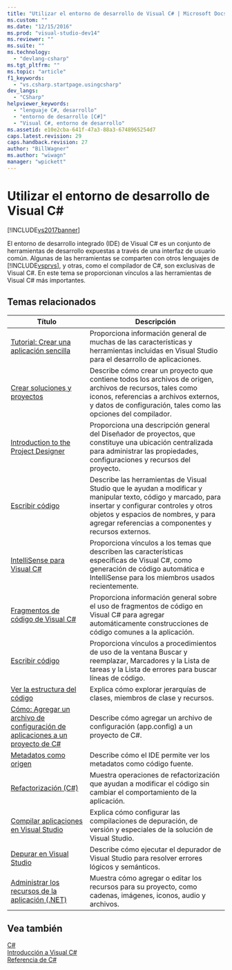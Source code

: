 ```yaml
---
title: "Utilizar el entorno de desarrollo de Visual C# | Microsoft Docs"
ms.custom: ""
ms.date: "12/15/2016"
ms.prod: "visual-studio-dev14"
ms.reviewer: ""
ms.suite: ""
ms.technology: 
  - "devlang-csharp"
ms.tgt_pltfrm: ""
ms.topic: "article"
f1_keywords: 
  - "vs.csharp.startpage.usingcsharp"
dev_langs: 
  - "CSharp"
helpviewer_keywords: 
  - "lenguaje C#, desarrollo"
  - "entorno de desarrollo [C#]"
  - "Visual C#, entorno de desarrollo"
ms.assetid: e10e2cba-641f-47a3-88a3-6748965254d7
caps.latest.revision: 29
caps.handback.revision: 27
author: "BillWagner"
ms.author: "wiwagn"
manager: "wpickett"
---
```

# Utilizar el entorno de desarrollo de Visual C# #
[!INCLUDE[vs2017banner](../code-quality/includes/vs2017banner.md)]

El entorno de desarrollo integrado \(IDE\) de Visual C\# es un conjunto de herramientas de desarrollo expuestas a través de una interfaz de usuario común.  Algunas de las herramientas se comparten con otros lenguajes de [!INCLUDE[vsprvs](../code-quality/includes/vsprvs_md.md)], y otras, como el compilador de C\#, son exclusivas de Visual C\#.  En este tema se proporcionan vínculos a las herramientas de Visual C\# más importantes.  
  
## Temas relacionados  
  
|Título|Descripción|  
|------------|-----------------|  
|[Tutorial: Crear una aplicación sencilla](../ide/walkthrough-create-a-simple-application-with-visual-csharp-or-visual-basic.md)|Proporciona información general de muchas de las características y herramientas incluidas en Visual Studio para el desarrollo de aplicaciones.|  
|[Crear soluciones y proyectos](../ide/creating-solutions-and-projects.md)|Describe cómo crear un proyecto que contiene todos los archivos de origen, archivos de recursos, tales como iconos, referencias a archivos externos, y datos de configuración, tales como las opciones del compilador.|  
|[Introduction to the Project Designer](http://msdn.microsoft.com/es-es/898dd854-c98d-430c-ba1b-a913ce3c73d7)|Proporciona una descripción general del Diseñador de proyectos, que constituye una ubicación centralizada para administrar las propiedades, configuraciones y recursos del proyecto.|  
|[Escribir código](../ide/writing-code-in-the-code-and-text-editor.md)|Describe las herramientas de Visual Studio que le ayudan a modificar y manipular texto, código y marcado, para insertar y configurar controles y otros objetos y espacios de nombres, y para agregar referencias a componentes y recursos externos.|  
|[IntelliSense para Visual C\#](../ide/visual-csharp-intellisense.md)|Proporciona vínculos a los temas que describen las características específicas de Visual C\#, como generación de código automática e IntelliSense para los miembros usados recientemente.|  
|[Fragmentos de código de Visual C\#](../ide/visual-csharp-code-snippets.md)|Proporciona información general sobre el uso de fragmentos de código en Visual C\# para agregar automáticamente construcciones de código comunes a la aplicación.|  
|[Escribir código](../ide/writing-code-in-the-code-and-text-editor.md)|Proporciona vínculos a procedimientos de uso de la ventana Buscar y reemplazar, Marcadores y la Lista de tareas y la Lista de errores para buscar líneas de código.|  
|[Ver la estructura del código](../ide/viewing-the-structure-of-code.md)|Explica cómo explorar jerarquías de clases, miembros de clase y recursos.|  
|[Cómo: Agregar un archivo de configuración de aplicaciones a un proyecto de C\#](../csharp-ide/how-to-add-an-application-configuration-file-to-a-csharp-project.md)|Describe cómo agregar un archivo de configuración \(app.config\) a un proyecto de C\#.|  
|[Metadatos como origen](../csharp-ide/metadata-as-source.md)|Describe cómo el IDE permite ver los metadatos como código fuente.|  
|[Refactorización \(C\#\)](../csharp-ide/refactoring-csharp.md)|Muestra operaciones de refactorización que ayudan a modificar el código sin cambiar el comportamiento de la aplicación.|  
|[Compilar aplicaciones en Visual Studio](../ide/compiling-and-building-in-visual-studio.md)|Explica cómo configurar las compilaciones de depuración, de versión y especiales de la solución de Visual Studio.|  
|[Depurar en Visual Studio](../debugger/debugging-in-visual-studio.md)|Describe cómo ejecutar el depurador de Visual Studio para resolver errores lógicos y semánticos.|  
|[Administrar los recursos de la aplicación \(.NET\)](../ide/managing-application-resources-dotnet.md)|Muestra cómo agregar o editar los recursos para su proyecto, como cadenas, imágenes, iconos, audio y archivos.|  
  
## Vea también  
 [C\#](/dotnet/csharp/csharp)   
 [Introducción a Visual C\#](/dotnet/csharp/getting-started/getting-started-with-csharp)   
 [Referencia de C\#](/dotnet/csharp/language-reference/index)